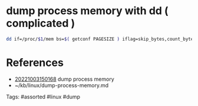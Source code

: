 # dump process memory with dd ( complicated )
```bash
dd if=/proc/$1/mem bs=$( getconf PAGESIZE ) iflag=skip_bytes,count_bytes skip=$(( 0x$a )) count=$(( 0x$b - 0x$a )) of="$1_mem_$a.bin"
```

# References
- [20221003150168](/zet/20221003150168/README.md) dump process memory
- ~/kb/linux/dump-process-memory.md

Tags:
    #assorted #linux #dump

